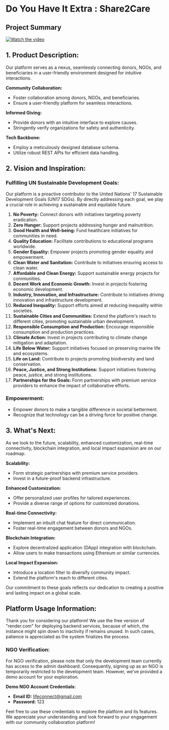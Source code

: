 # Do You Have It Extra : Share2Care

## Project Summary
[![Watch the video](https://img.youtube.com/vi/gFq8Ozf5hsQ/hqdefault.jpg)](https://www.youtube.com/embed/gFq8Ozf5hsQ)


## **1. Product Description:**

Our platform serves as a nexus, seamlessly connecting donors, NGOs, and beneficiaries in a user-friendly environment designed for intuitive interactions.

**Community Collaboration:**
- Foster collaboration among donors, NGOs, and beneficiaries.
- Ensure a user-friendly platform for seamless interactions.

**Informed Giving:**
- Provide donors with an intuitive interface to explore causes.
- Stringently verify organizations for safety and authenticity.

**Tech Backbone:**
- Employ a meticulously designed database schema.
- Utilize robust REST APIs for efficient data handling.

## **2. Vision and Inspiration:**

### **Fulfilling UN Sustainable Development Goals:**

Our platform is a proactive contributor to the United Nations' 17 Sustainable Development Goals (UN17 SDGs). By directly addressing each goal, we play a crucial role in achieving a sustainable and equitable future.

1. **No Poverty:** Connect donors with initiatives targeting poverty eradication.
2. **Zero Hunger:** Support projects addressing hunger and malnutrition.
3. **Good Health and Well-being:** Fund healthcare initiatives for communities in need.
4. **Quality Education:** Facilitate contributions to educational programs worldwide.
5. **Gender Equality:** Empower projects promoting gender equality and empowerment.
6. **Clean Water and Sanitation:** Contribute to initiatives ensuring access to clean water.
7. **Affordable and Clean Energy:** Support sustainable energy projects for communities.
8. **Decent Work and Economic Growth:** Invest in projects fostering economic development.
9. **Industry, Innovation, and Infrastructure:** Contribute to initiatives driving innovation and infrastructure development.
10. **Reduced Inequality:** Support efforts aimed at reducing inequality within societies.
11. **Sustainable Cities and Communities:** Extend the platform's reach to different cities, promoting sustainable urban development.
12. **Responsible Consumption and Production:** Encourage responsible consumption and production practices.
13. **Climate Action:** Invest in projects contributing to climate change mitigation and adaptation.
14. **Life Below Water:** Support initiatives focused on preserving marine life and ecosystems.
15. **Life on Land:** Contribute to projects promoting biodiversity and land conservation.
16. **Peace, Justice, and Strong Institutions:** Support initiatives fostering peace, justice, and strong institutions.
17. **Partnerships for the Goals:** Form partnerships with premium service providers to enhance the impact of collaborative efforts.

### **Empowerment:**
- Empower donors to make a tangible difference in societal betterment.
- Recognize that technology can be a driving force for positive change.

## **3. What's Next:**

As we look to the future, scalability, enhanced customization, real-time connectivity, blockchain integration, and local impact expansion are on our roadmap.

**Scalability:**
- Form strategic partnerships with premium service providers.
- Invest in a future-proof backend infrastructure.

**Enhanced Customization:**
- Offer personalized user profiles for tailored experiences.
- Provide a diverse range of options for customized donations.

**Real-time Connectivity:**
- Implement an inbuilt chat feature for direct communication.
- Foster real-time engagement between donors and NGOs.

**Blockchain Integration:**
- Explore decentralized application (DApp) integration with blockchain.
- Allow users to make transactions using Ethereum or similar currencies.

**Local Impact Expansion:**
- Introduce a location filter to diversify community impact.
- Extend the platform's reach to different cities.

Our commitment to these goals reflects our dedication to creating a positive and lasting impact on a global scale.

## **Platform Usage Information:**

Thank you for considering our platform! We use the free version of "render.com" for deploying backend services, because of which, the instance might spin down to inactivity if remains unused. In such cases, patience is appreciated as the system finalizes the process.

### **NGO Verification:**

For NGO verification, please note that only the development team currently has access to the admin dashboard. Consequently, signing up as an NGO is temporarily restricted to the development team. However, we've provided a demo account for your exploration.

**Demo NGO Account Credentials:**
- **Email ID:** lifeconnect@gmail.com
- **Password:** 123

Feel free to use these credentials to explore the platform and its features. We appreciate your understanding and look forward to your engagement with our community collaboration platform!
